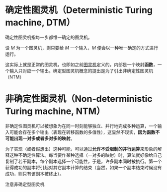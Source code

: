# 确定性图灵机（Deterministic Turing machine, DTM）

确定性图灵机指每一步都惟一确定的图灵机。

设 $M$ 为一个图灵机，则只要给 $M$ 一个输入，$M$ 便会以一种唯一确定的方式进行运行。

这实际上就是正常的图灵机，也即如之前[图灵机](./1.html)定义的，内部是一个映射**函数**，一个输入只对应一个输出。确定型图灵机概念的提出是为了引出非确定性图灵机（NTM）


# 非确定性图灵机（Non-deterministic Turing machine, NTM）

非确定性图灵机可以被想象为在同一时刻能够独立、并行地完成多种运算，一个输入可能会存在多个输出（表现在转移函数的多值性），这显然不现实，**因为函数不可能出现一对多或者多对多的映射**。

为了实现（或者假想出）这种可能，可以通过**允许不受限制的并行运算**来形象的解释这种不确定性算法。每当要作某种选择（一对多的映射）时，算法就好像给自己复制了若干副本，每个副本选择一个可能性，于是，许多副本同时被执行。第一个获得成功的副本将引起对其它副本计算的结束（当然，如果一个副本结束时候没有成功，则只有该副本被终止）。

注意非确定型图灵机